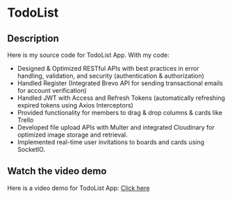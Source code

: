 # TodoList 

## Description
Here is my source code for TodoList App. With my code:
* Designed & Optimized RESTful APIs with best practices in error handling, validation, and security (authentication & authorization) 
* Handled Register (Integrated Brevo API for sending transactional emails for account 
verification) 
* Handled JWT with Access and Refresh Tokens (automatically refreshing expired tokens 
using Axios Interceptors) 
* Provided functionality for members to drag & drop columns & cards like Trello 
* Developed file upload APIs with Multer and integrated Cloudinary for optimized image 
storage and retrieval. 
* Implemented real-time user invitations to boards and cards using SocketIO.

## Watch the video demo 
Here is a video demo for TodoList App: <a href="https://www.youtube.com/watch?v=ysBnDNcZBHo" target="_blank">Click here</a>


